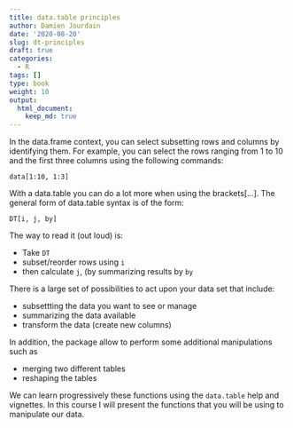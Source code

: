```yaml
---
title: data.table principles
author: Damien Jourdain
date: '2020-08-20'
slug: dt-principles
draft: true
categories:
  - R
tags: []
type: book
weight: 10
output:
  html_document:
    keep_md: true
---
```


In the data.frame context, you can select subsetting rows and columns by identifying them. For example, you can select the rows ranging from 1 to 10 and the first three columns using the following commands:

`data[1:10, 1:3]`

With a data.table you can do a lot more when using the brackets[...]. The general form of data.table syntax is of the form:

`DT[i, j, by]`

The way to read it (out loud) is: 

+ Take `DT`
+ subset/reorder rows using `i`
+ then calculate `j`, (by summarizing results by `by` 

There is a large set of possibilities to act upon your data set that include:

+ subsettting the data you want to see or manage
+ summarizing the data available
+ transform the data (create new columns)  

In addition, the package allow to perform some additional manipulations such as

+ merging two different tables
+ reshaping the tables 

We can learn progressively these functions using the `data.table` help and vignettes. 
In this course I will present the functions that you will be using to manipulate our data.



